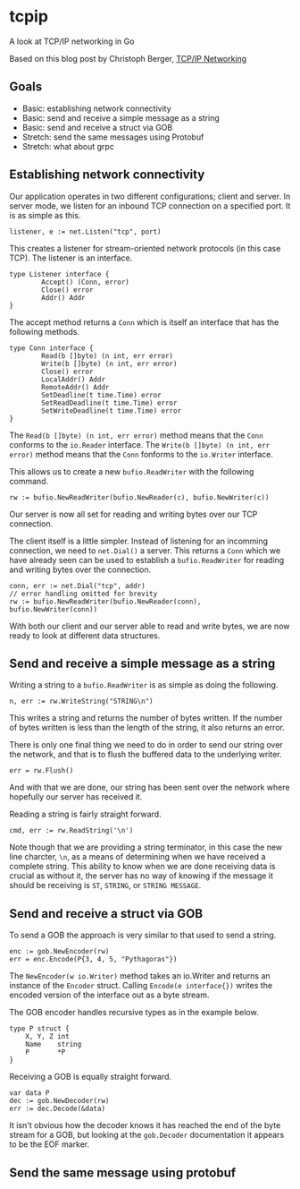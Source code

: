 # tcpip
A look at TCP/IP networking in Go

Based on this blog post by Christoph Berger, [TCP/IP Networking](https://appliedgo.net/networking/)

## Goals

 - Basic: establishing network connectivity
 - Basic: send and receive a simple message as a string
 - Basic: send and receive a struct via GOB
 - Stretch: send the same messages using Protobuf
 - Stretch: what about grpc

## Establishing network connectivity

Our application operates in two different configurations; client and server. In server mode, we listen for an inbound TCP connection on a specified port. It is as simple as this.

```
listener, e := net.Listen("tcp", port)
```

This creates a listener for stream-oriented network protocols (in this case TCP). The listener is an interface.

```
type Listener interface {
        Accept() (Conn, error)
        Close() error
        Addr() Addr
}
```

The accept method returns a `Conn` which is itself an interface that has the following methods.

```
type Conn interface {
        Read(b []byte) (n int, err error)
        Write(b []byte) (n int, err error)
        Close() error
        LocalAddr() Addr
        RemoteAddr() Addr
        SetDeadline(t time.Time) error
        SetReadDeadline(t time.Time) error
        SetWriteDeadline(t time.Time) error
}
```

The `Read(b []byte) (n int, err error)` method means that the `Conn` conforms to the `io.Reader` interface. The `Write(b []byte) (n int, err error)` method means that the `Conn` fonforms to the `io.Writer` interface.

This allows us to create a new `bufio.ReadWriter` with the following command.

```
rw := bufio.NewReadWriter(bufio.NewReader(c), bufio.NewWriter(c))
```

Our server is now all set for reading and writing bytes over our TCP connection.

The client itself is a little simpler. Instead of listening for an incomming connection, we need to `net.Dial()` a server. This returns a `Conn` which we have already seen can be used to establish a `bufio.ReadWriter` for reading and writing bytes over the connection.

```
conn, err := net.Dial("tcp", addr)
// error handling omitted for brevity
rw := bufio.NewReadWriter(bufio.NewReader(conn), bufio.NewWriter(conn))
```

With both our client and our server able to read and write bytes, we are now ready to look at different data structures.

## Send and receive a simple message as a string

Writing a string to a `bufio.ReadWriter` is as simple as doing the following.

```
n, err := rw.WriteString("STRING\n")
```

This writes a string and returns the number of bytes written. If the number of bytes written is less than the length of the string, it also returns an error.

There is only one final thing we need to do in order to send our string over the network, and that is to flush the buffered data to the underlying writer.

```
err = rw.Flush()
```

And with that we are done, our string has been sent over the network where hopefully our server has received it.

Reading a string is fairly straight forward.

```
cmd, err := rw.ReadString('\n')
```

Note though that we are providing a string terminator, in this case the new line charcter, `\n`, as a means of determining when we have received a complete string. This ability to know when we are done receiving data is crucial as without it, the server has no way of knowing if the message it should be receiving is `ST`, `STRING`, or `STRING MESSAGE`.

## Send and receive a struct via GOB

To send a GOB the approach is very similar to that used to send a string.

```
enc := gob.NewEncoder(rw)
err = enc.Encode(P{3, 4, 5, "Pythagoras"})
```

The `NewEncoder(w io.Writer)` method takes an io.Writer and returns an instance of the `Encoder` struct. Calling `Encode(e interface{})` writes the encoded version of the interface out as a byte stream.

The GOB encoder handles recursive types as in the example below.

```
type P struct {
    X, Y, Z int
    Name    string
    P       *P
}
```

Receiving a GOB is equally straight forward.

```
var data P
dec := gob.NewDecoder(rw)
err := dec.Decode(&data)
```

It isn't obvious how the decoder knows it has reached the end of the byte stream for a GOB, but looking at the `gob.Decoder` documentation it appears to be the EOF marker.

## Send the same message using protobuf

